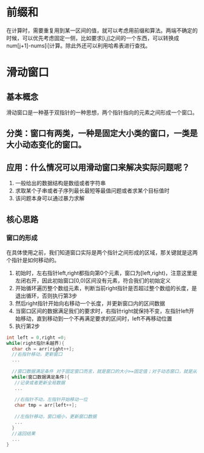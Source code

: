 # 前缀和

在计算时，需要重复用到某一区间的值，就可以考虑用前缀和算法。两端不确定的时候，可以优先考虑固定一侧，比如要求[i,j]之间的一个东西，可以转换成num[j+1]-nums[i]计算。除此外还可以利用哈希表进行查找。

# 滑动窗口

## 基本概念

滑动窗口是一种基于双指针的一种思想，两个指针指向的元素之间形成一个窗口。

## 分类：窗口有两类，一种是固定大小类的窗口，一类是大小动态变化的窗口。

## 应用：什么情况可以用滑动窗口来解决实际问题呢？

1. 一般给出的数据结构是数组或者字符串
2. 求取某个子串或者子序列最长最短等最值问题或者求某个目标值时
3. 该问题本身可以通过暴力求解

## 核心思路
### 窗口的形成

在具体使用之前，我们知道窗口实际是两个指针之间形成的区域，那关键就是这两个指针是如何移动的。

1. 初始时，左右指针left,right都指向第0个元素，窗口为[left,right)，注意这里是左闭右开，因此初始窗口[0,0)区间没有元素，符合我们的初始定义
2. 开始循环遍历整个数组元素，判断当前right指针是否超过整个数组的长度，是退出循环，否则执行第3步
3. 然后right指针开始向右移动一个长度，并更新窗口内的区间数据
4. 当窗口区间的数据满足我们的要求时，右指针right就保持不变，左指针left开始移动，直到移动到一个不再满足要求的区间时，left不再移动位置
5. 执行第2步

```c++
int left = 0,right =0;
while(right指针未越界){
  char ch = arr[right++];
  //右指针移动，更新窗口
  ...
  
  //窗口数据满足条件 对于固定窗口而言，就是窗口的大小>=固定值；对于动态窗口，就是从left出发，窗口不断扩充，第一次满足题意的位置
  while(窗口数据满足条件){
   //记录或者更新全局数据
   ...
   
   //右指针不动，左指针开始移动一位
   char tmp = arr[left++];
   
   //左指针移动，窗口缩小，更新窗口数据
   ...
  }
  //返回结果
  ...
}
```